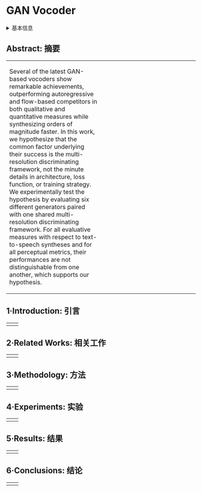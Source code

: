 # GAN Vocoder

<details>
<summary>基本信息</summary>

- 标题: "GAN Vocoder: Multi-Resolution Discriminator Is All You Need"
- 作者:
  - 01 Jaeseong You,
  - 02 Dalhyun Kim,
  - 03 Gyuhyeon Nam,
  - 04 Geumbyeol Hwang,
  - 05 Gyeongsu Chae
- 链接:
  - [ArXiv](https://arxiv.org/abs/2103.05236)
  - [Publication](https://doi.org/10.21437/Interspeech.2021-41)
  - [Github]
  - [Demo](https://deepbrainai-research.github.io/gan-vocoder/)
- 文件:
  - [ArXiv](_PDF/2103.05236v2__GAN_Vocoder__Multi-Resolution_Discriminator_Is_All_You_Need.pdf)
  - [Publication](_PDF/2103.05236p0__GAN_Vocoder__InterSpeech2021.pdf)

</details>

## Abstract: 摘要

<table><tr><td width="50%">

Several of the latest GAN-based vocoders show remarkable achievements, outperforming autoregressive and flow-based competitors in both qualitative and quantitative measures while synthesizing orders of magnitude faster.
In this work, we hypothesize that the common factor underlying their success is the multi-resolution discriminating framework, not the minute details in architecture, loss function, or training strategy.
We experimentally test the hypothesis by evaluating six different generators paired with one shared multi-resolution discriminating framework.
For all evaluative measures with respect to text-to-speech syntheses and for all perceptual metrics, their performances are not distinguishable from one another, which supports our hypothesis.

</td><td>

</td></tr></table>

## 1·Introduction: 引言

<table><tr><td width="50%">

</td><td>

</td></tr></table>

## 2·Related Works: 相关工作

<table><tr><td width="50%">

</td><td>

</td></tr></table>

## 3·Methodology: 方法

<table><tr><td width="50%">

</td><td>

</td></tr></table>

## 4·Experiments: 实验

<table><tr><td width="50%">

</td><td>

</td></tr></table>

## 5·Results: 结果

<table><tr><td width="50%">

</td><td>

</td></tr></table>

## 6·Conclusions: 结论

<table><tr><td width="50%">

</td><td>

</td></tr></table>
